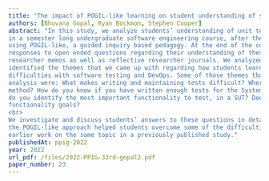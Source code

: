 ```yaml
---
title: "The impact of POGIL-like learning on student understanding of software testing and DevOps: A qualitative study"
authors: [Bhuvana Gopal, Ryan Bockmon, Stephen Cooper]
abstract: "In this study, we analyze students’ understanding of unit testing, integration testing and continuous integration
in a semester long undergraduate software engineering course, after they underwent instruction
using POGIL-like, a guided inquiry based pedagogy. At the end of the course, we collected student
responses to open ended questions regarding their understanding of these topics, combining them with
researcher memos as well as reflective researcher journals. We analyzed these written responses and
identified the themes that we came up with regarding how students learned and potentially overcame
difficulties with software testing and DevOps. Some of those themes that emerged from our qualitative
analysis were: What makes writing and maintaining tests difficult? Where do you start unit testing a
method? How do you know if you have written enough tests for the System Under Test (SUT)? How
do you identify the most important functionality to test, in a SUT? Does your testing accomplish all
functionality goals?
<br>
We investigate and discuss students’ answers to these questions in detail. We attempt to understand if
the POGIL-like approach helped students overcome some of the difficulties students expressed in our
earlier work on the same topic in a previously published study."
publishedAt: ppig-2022
year: 2022
url_pdf: /files/2022-PPIG-33rd-gopal2.pdf
paper_number: 23
---
```

